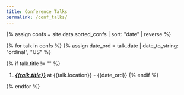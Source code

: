 ```yaml
--- 
title: Conference Talks
permalink: /conf_talks/
---
```


{% assign confs = site.data.sorted_confs | sort: "date"  | reverse %}

{% for talk in confs %}
{% assign date_ord = talk.date | date_to_string: "ordinal", "US"  %}

{% if talk.title != "" %}
1. [*__{{talk.title}}__*]({{talk.url|relative_url}}) at {{talk.location}} - {{date_ord}} 
{% endif %}

{% endfor %}